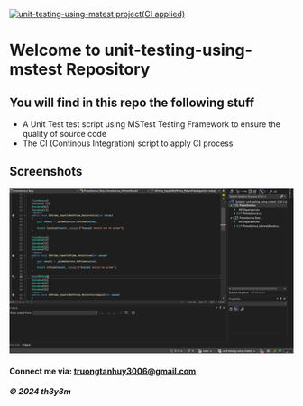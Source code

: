 [![unit-testing-using-mstest project(CI applied)](https://github.com/th3y3m/unit-testing-using-mstest/actions/workflows/ci-script.yml/badge.svg)](https://github.com/th3y3m/unit-testing-using-mstest/actions/workflows/ci-script.yml)

# Welcome to unit-testing-using-mstest Repository

## You will find in this repo the following stuff

* A Unit Test test script using MSTest Testing Framework to ensure the quality of source code
* The CI (Continous Integration) script to apply CI process

## Screenshots
![Unit Test](https://github.com/th3y3m/unit-testing-using-mstest/blob/main/screenshots/UnitTest.png)

#### Connect me via: truongtanhuy3006@gmail.com

##### &#169; 2024 th3y3m

